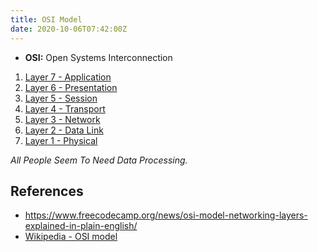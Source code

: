 ```yaml
---
title: OSI Model
date: 2020-10-06T07:42:00Z
---
```


* **OSI:** Open Systems Interconnection

1. [Layer 7 - Application](20201011165707-layer-7.md)
2. [Layer 6 - Presentation](20201011165239-layer-6.md)
3. [Layer 5 - Session](20201011164648-layer-5.md)
4. [Layer 4 - Transport](20201010184630-layer-4.md)
5. [Layer 3 - Network](20201010184439-layer-3.md)
6. [Layer 2 - Data Link](20201010184320-layer-2.md)
7. [Layer 1 - Physical](20201010184100-layer-1.md)

_All People Seem To Need Data Processing._

## References

* https://www.freecodecamp.org/news/osi-model-networking-layers-explained-in-plain-english/
* [Wikipedia - OSI model](https://en.wikipedia.org/wiki/OSI_model)
